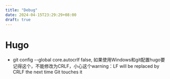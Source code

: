 ```yaml
---
title: "Debug"
date: 2024-04-15T23:29:29+08:00
draft: true
---
```

# Hugo
- git config --global core.autocrlf false, 如果使用Windows和git配置hugo要记得这个，不能修改为CRLF，小心这个warning：LF will be replaced by CRLF the next time Git touches it
